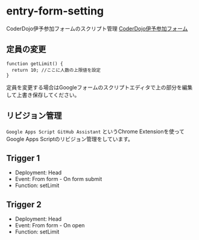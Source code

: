 # entry-form-setting
CoderDojo伊予参加フォームのスクリプト管理
[CoderDojo伊予参加フォーム](https://docs.google.com/forms/d/e/1FAIpQLSdKf20o_BpJunKSMxZfA5nNaE4huV7dpSvMkxQlS1N2e9R9mA/viewform?usp=sf_link)

## 定員の変更

```
function getLimit() {
  return 10; //ここに人数の上限値を設定
}
```

定員を変更する場合はGoogleフォームのスクリプトエディタで上の部分を編集して上書き保存してください。

## リビジョン管理
`Google Apps Script GitHub Assistant`
というChrome Extensionを使ってGoogle Apps Scriptのリビジョン管理をしています。

## Trigger 1
- Deployment: Head
- Event: From form - On form submit
- Function: setLimit

## Trigger 2
- Deployment: Head
- Event: From form - On open
- Function: setLimit
